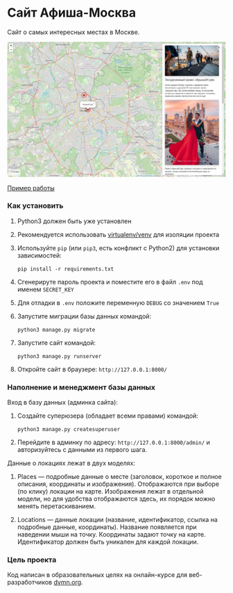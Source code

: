 # Сайт Афиша-Москва

Сайт о самых интересных местах в Москве.

![Пример работы](example.jpg)

[Пример работы](http://wheretogofaholo.pythonanywhere.com/)

### Как установить

1. Python3 должен быть уже установлен

2. Рекомендуется использовать [virtualenv/venv](https://docs.python.org/3/library/venv.html) для изоляции проекта

3. Используйте `pip` (или `pip3`, есть конфликт с Python2) для установки зависимостей:
    ```
    pip install -r requirements.txt
    ```

4. Сгенерируте пароль проекта и поместите его в файл `.env` под именем `SECRET_KEY`

5. Для отладки в `.env` положите переменную `DEBUG` со значением `True`

6. Запустите миграции базы данных командой:
    ```
    python3 manage.py migrate
    ```

7. Запустите сайт командой:
    ```
    python3 manage.py runserver
    ```

8. Откройте сайт в браузере: `http://127.0.0.1:8000/`

### Наполнение и менеджмент базы данных

Вход в базу данных (админка сайта):

1. Создайте суперюзера (обладает всеми правами) командой:
    ```
    python3 manage.py createsuperuser
    ```

2. Перейдите в админку по адресу: `http://127.0.0.1:8000/admin/` и авторизуйтесь с данными из первого шага.

Данные о локациях лежат в двух моделях:

1. Places — подробные данные о месте (заголовок, короткое и полное описания, координаты и изображения). Отображаются при выборе (по клику) локации на карте. Изображения лежат в отдельной модели, но для удобства отображаются здесь, их порядок можно менять перетаскиванием.

2. Locations — данные локации (название, идентификатор, ссылка на подробные данные, координаты). Название появляется при наведении мыши на точку. Координаты задают точку на карте. Идентификатор должен быть уникален для каждой локации.


### Цель проекта

Код написан в образовательных целях на онлайн-курсе для веб-разработчиков [dvmn.org](https://dvmn.org/).
